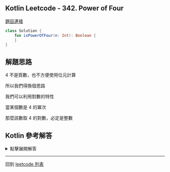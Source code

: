 ## Kotlin Leetcode - 342. Power of Four

[題目連接](https://leetcode.com/problems/power-of-four/)

```kotlin
class Solution {
    fun isPowerOfFour(n: Int): Boolean {
    }
}
```

## 解題思路

4 不是質數，也不方便使用位元計算

所以我們得換個思路

我們可以利用對數的特性

當某個數是 4 的冪次

那麼該數取 4 的對數，必定是整數

## Kotlin 參考解答


<details>
  <summary>點擊展開解答</summary>


```kotlin
import kotlin.math.ceil
import kotlin.math.floor
import kotlin.math.log

class Solution {
    fun isPowerOfFour(n: Int): Boolean {
        if (n <= 0) {
            return false
        }
        return (floor(log(n.toDouble(), 4.0)) == ceil(log(n.toDouble(), 4.0)))
    }
}
```


</details>

------

回到 [leetcode 列表](index.md)

